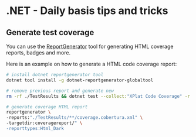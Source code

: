 # .NET - Daily basis tips and tricks

## Generate test coverage

You can use the [ReportGenerator](https://reportgenerator.io/) tool for
generating HTML coverage reports, badges and more.

Here is an example on how to generate a HTML code coverage report:

```bash
# install dotnet reportgenerator tool
dotnet tool install -g dotnet-reportgenerator-globaltool

# remove previous report and generate new
rm -rf ./TestResults && dotnet test --collect:"XPlat Code Coverage" -r ./TestResults -v q

# generate coverage HTML report
reportgenerator \
-reports:"./TestResults/**/coverage.cobertura.xml" \
-targetdir:coveragereport/" \
-reporttypes:Html_Dark
```
